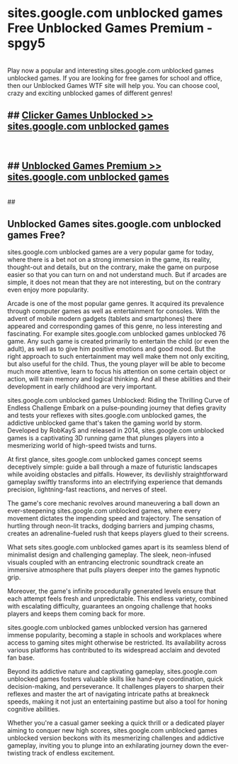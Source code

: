 # sites.google.com unblocked games  Free Unblocked Games Premium - spgy5 <br>
<br>
Play now a popular and interesting sites.google.com unblocked games unblocked games. If you are looking for free games for school and office, then our Unblocked Games WTF site will help you. You can choose cool, crazy and exciting unblocked games of different genres!


## ##  [Clicker Games Unblocked >> sites.google.com unblocked games](http://freeplayer.one?title=sites.google.com_unblocked_games&ref=UGames)
  <br>

##  ## [Unblocked Games Premium >> sites.google.com unblocked games](http://freeplayer.one?title=sites.google.com_unblocked_games&ref=UGames)
  <br>
  ##



## Unblocked Games sites.google.com unblocked games Free?

sites.google.com unblocked games are a very popular game for today, where there is a bet not on a strong immersion in the game, its reality, thought-out and details, but on the contrary, make the game on purpose easier so that you can turn on and not understand much. But if arcades are simple, it does not mean that they are not interesting, but on the contrary even enjoy more popularity.

Arcade is one of the most popular game genres. It acquired its prevalence through computer games as well as entertainment for consoles. With the advent of mobile modern gadgets (tablets and smartphones) there appeared and corresponding games of this genre, no less interesting and fascinating. For example sites.google.com unblocked games unblocked 76 game. Any such game is created primarily to entertain the child (or even the adult), as well as to give him positive emotions and good mood. But the right approach to such entertainment may well make them not only exciting, but also useful for the child. Thus, the young player will be able to become much more attentive, learn to focus his attention on some certain object or action, will train memory and logical thinking. And all these abilities and their development in early childhood are very important.

sites.google.com unblocked games Unblocked: Riding the Thrilling Curve of Endless Challenge
Embark on a pulse-pounding journey that defies gravity and tests your reflexes with sites.google.com unblocked games, the addictive unblocked game that's taken the gaming world by storm. Developed by RobKayS and released in 2014, sites.google.com unblocked games is a captivating 3D running game that plunges players into a mesmerizing world of high-speed twists and turns.

At first glance, sites.google.com unblocked games concept seems deceptively simple: guide a ball through a maze of futuristic landscapes while avoiding obstacles and pitfalls. However, its devilishly straightforward gameplay swiftly transforms into an electrifying experience that demands precision, lightning-fast reactions, and nerves of steel.

The game's core mechanic revolves around maneuvering a ball down an ever-steepening sites.google.com unblocked games, where every movement dictates the impending speed and trajectory. The sensation of hurtling through neon-lit tracks, dodging barriers and jumping chasms, creates an adrenaline-fueled rush that keeps players glued to their screens.

What sets sites.google.com unblocked games apart is its seamless blend of minimalist design and challenging gameplay. The sleek, neon-infused visuals coupled with an entrancing electronic soundtrack create an immersive atmosphere that pulls players deeper into the games hypnotic grip.

Moreover, the game's infinite procedurally generated levels ensure that each attempt feels fresh and unpredictable. This endless variety, combined with escalating difficulty, guarantees an ongoing challenge that hooks players and keeps them coming back for more.

sites.google.com unblocked games unblocked version has garnered immense popularity, becoming a staple in schools and workplaces where access to gaming sites might otherwise be restricted. Its availability across various platforms has contributed to its widespread acclaim and devoted fan base.

Beyond its addictive nature and captivating gameplay, sites.google.com unblocked games fosters valuable skills like hand-eye coordination, quick decision-making, and perseverance. It challenges players to sharpen their reflexes and master the art of navigating intricate paths at breakneck speeds, making it not just an entertaining pastime but also a tool for honing cognitive abilities.

Whether you're a casual gamer seeking a quick thrill or a dedicated player aiming to conquer new high scores, sites.google.com unblocked games unblocked version beckons with its mesmerizing challenges and addictive gameplay, inviting you to plunge into an exhilarating journey down the ever-twisting track of endless excitement.